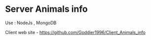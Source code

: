 # Server Animals info

Use : NodeJs , MongoDB

Client web site - https://github.com/Goddier1996/Client_Animals_info
 
 
 
 
 
